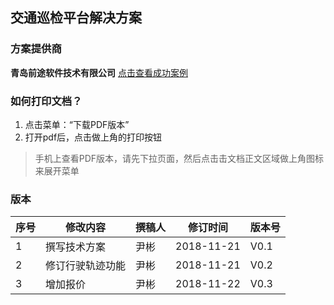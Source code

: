 ## 交通巡检平台解决方案 


### 方案提供商
**青岛前途软件技术有限公司**
[点击查看成功案例](http://www.yinbin.ink/project/)


### 如何打印文档？
1. 点击菜单：“下载PDF版本”
2. 打开pdf后，点击做上角的打印按钮

> 手机上查看PDF版本，请先下拉页面，然后点击击文档正文区域做上角图标来展开菜单<i class="fa fa-align-justify"></i>

### 版本
|  序号 |  修改内容 | 撰稿人 | 修订时间 | 版本号 |
|---|---|---|---|---|
| 1 |  撰写技术方案 |  尹彬 |  2018-11-21   |  V0.1  |
| 2 |  修订行驶轨迹功能 |  尹彬 |  2018-11-21   |  V0.2  |
| 3 |  增加报价 |  尹彬 |  2018-11-22   |  V0.3  |



